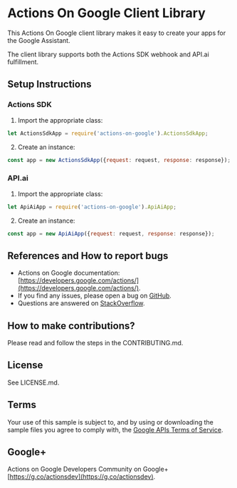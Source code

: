 # Actions On Google Client Library

This Actions On Google client library makes it easy to create your apps for the Google Assistant.

The client library supports both the Actions SDK webhook and API.ai fulfillment.

## Setup Instructions

### Actions SDK
 1. Import the appropriate class:

```javascript
let ActionsSdkApp = require('actions-on-google').ActionsSdkApp;
```

 2. Create an instance:

```javascript
const app = new ActionsSdkApp({request: request, response: response});
```

### API.ai
 1. Import the appropriate class:

```javascript
let ApiAiApp = require('actions-on-google').ApiAiApp;
```

 2. Create an instance:

```javascript
const app = new ApiAiApp({request: request, response: response});
```

## References and How to report bugs
* Actions on Google documentation: [https://developers.google.com/actions/](https://developers.google.com/actions/).
* If you find any issues, please open a bug on [GitHub](https://github.com/actions-on-google/actions-on-google-nodejs).
* Questions are answered on [StackOverflow](https://stackoverflow.com/questions/tagged/actions-on-google).

## How to make contributions?
Please read and follow the steps in the CONTRIBUTING.md.

## License
See LICENSE.md.

## Terms
Your use of this sample is subject to, and by using or downloading the sample files you agree to comply with, the [Google APIs Terms of Service](https://developers.google.com/terms/).

## Google+
Actions on Google Developers Community on Google+ [https://g.co/actionsdev](https://g.co/actionsdev).
